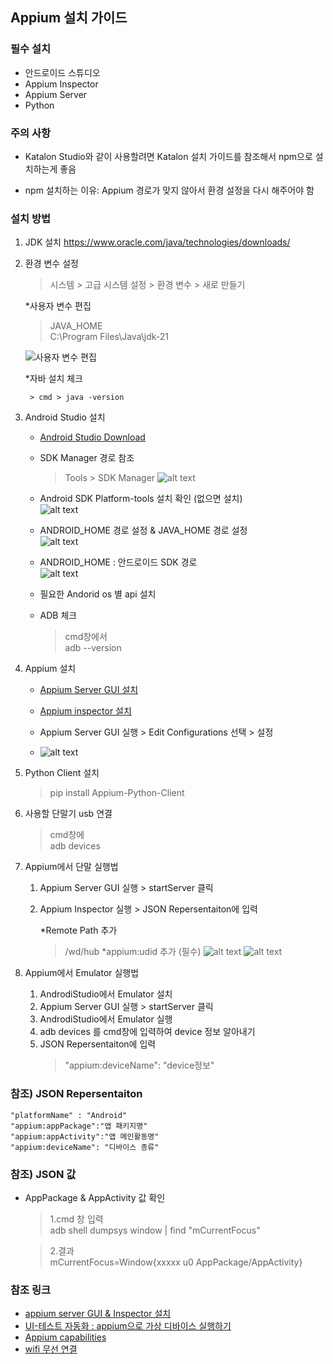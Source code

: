 ## Appium 설치 가이드
### 필수 설치
- 안드로이드 스튜디오
- Appium Inspector
- Appium Server
- Python

### 주의 사항
* Katalon Studio와 같이 사용할려면 Katalon 설치 가이드를 참조해서 npm으로 설치하는게 좋음
- npm 설치하는 이유: Appium 경로가 맞지 않아서 환경 설정을 다시 해주어야 함

### 설치 방법
1. JDK 설치 
https://www.oracle.com/java/technologies/downloads/

2. 환경 변수 설정
    > 시스템 > 고급 시스템 설정 > 환경 변수 > 새로 만들기
    
    *사용자 변수 편집

    > JAVA_HOME   
    > C:\Program Files\Java\jdk-21
    
    ![사용자 변수 편집](./Resoucre/image.png)

    *자바 설치 체크

        > cmd > java -version

3. Android Studio 설치
    - [Android Studio Download](https://developer.android.com/studio?hl=ko)   
    - SDK Manager 경로 참조
        > Tools > SDK Manager
        ![alt text](./Resoucre/image-5.png)   
    - Android SDK Platform-tools 설치 확인 (없으면 설치)   
    ![alt text](./Resoucre/image-4.png)

    - ANDROID_HOME 경로 설정 & JAVA_HOME 경로 설정   
    ![alt text](./Resoucre/image-2.png)

    - ANDROID_HOME : 안드로이드 SDK 경로   
    ![alt text](./Resoucre/image-3.png)
    - 필요한 Andorid os 별 api 설치   
    - ADB 체크   
        > cmd창에서   
        > adb --version
        
4. Appium 설치
    - [Appium Server GUI 설치](https://github.com/appium/appium-desktop/releases)   
    - [Appium inspector 설치](https://github.com/appium/appium-inspector/releases)
   
    - Appium Server GUI 실행 > Edit Configurations 선택 > 설정
    - ![alt text](./Resoucre/image-1.png)

5. Python Client 설치
    > pip install Appium-Python-Client
    
6. 사용할 단말기 usb 연결
    > cmd창에   
    > adb devices
7. Appium에서 단말 실행법
    1. Appium Server GUI 실행 > startServer 클릭
    2. Appium Inspector 실행 > JSON Repersentaiton에 입력    

        *Remote Path 추가

        > /wd/hub
        *appium:udid 추가 (필수)
        ![alt text](./Resoucre/image-6.png)
        ![alt text](./Resoucre/image-7.png)
8. Appium에서 Emulator 실행법
    1. AndrodiStudio에서 Emulator 설치
    2. Appium Server GUI 실행 > startServer 클릭
    3. AndrodiStudio에서 Emulator 실행
    4. adb devices 를 cmd창에 입력하여 device 정보 알아내기
    5. JSON Repersentaiton에 입력
        > "appium:deviceName": "device정보"

### 참조) JSON Repersentaiton
```
"platformName" : "Android"
"appium:appPackage":"앱 패키지명"
"appium:appActivity":"앱 메인활동명"
"appium:deviceName": "디바이스 종류"
```

### 참조) JSON 값 
- AppPackage & AppActivity 값 확인
    > 1.cmd 창 입력   
    > adb shell dumpsys window | find "mCurrentFocus"
    
    > 2.결과    
    > mCurrentFocus=Window{xxxxx u0 AppPackage/AppActivity}

### 참조 링크
- [appium server GUI & Inspector 설치](https://ddbobd.tistory.com/entry/windows-AppiumServerGUI-Inspector-install)
- [UI-테스트 자동화 : appium으로 가상 디바이스 실행하기](https://velog.io/@soyean/UI-%ED%85%8C%EC%8A%A4%ED%8A%B8-%EC%9E%90%EB%8F%99%ED%99%94-Appium%EC%9C%BC%EB%A1%9C-%EA%B0%80%EC%83%81-%EB%94%94%EB%B0%94%EC%9D%B4%EC%8A%A4-%EC%8B%A4%ED%96%89%ED%95%98%EA%B8%B0)
- [Appium capabilities](https://appium.io/docs/en/2.0/guides/caps/)
- [wifi 무선 연결](https://iteastory.com/190) 
